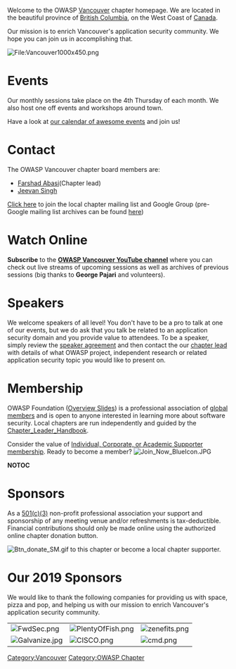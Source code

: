 Welcome to the OWASP
[Vancouver](https://en.wikipedia.org/wiki/Vancouver) chapter homepage.
We are located in the beautiful province of [British
Columbia](https://en.wikipedia.org/wiki/British_Columbia), on the West
Coast of [Canada](https://en.wikipedia.org/wiki/Canada).

Our mission is to enrich Vancouver's application security community. We
hope you can join us in accomplishing that.

![<File:Vancouver1000x450.png>](Vancouver1000x450.png
"File:Vancouver1000x450.png")

# Events

Our monthly sessions take place on the 4th Thursday of each month. We
also host one off events and workshops around town.

Have a look at [our calendar of awesome
events](http://owaspvancouver.eventbrite.com/) and join us\!

# Contact

The OWASP Vancouver chapter board members are:

  - [Farshad Abasi](mailto:farshad.abasi@owasp.org)(Chapter lead)
  - [Jeevan Singh](mailto:me@jeevan.ca)

[Click
here](https://groups.google.com/a/owasp.org/forum/#!forum/vancouver-chapter)
to join the local chapter mailing list and Google Group (pre-Google
mailing list archives can be found
[here](http://lists.owasp.org/pipermail/owasp-vancouver))

# Watch Online

**Subscribe** to the **[OWASP Vancouver YouTube
channel](https://www.youtube.com/channel/UCSXBb_cPvieNm-MoLjjtbXw)**
where you can check out live streams of upcoming sessions as well as
archives of previous sessions (big thanks to **George Pajari** and
volunteers).

# Speakers

We welcome speakers of all level\! You don't have to be a pro to talk at
one of our events, but we do ask that you talk be related to an
application security domain and you provide value to attendees. To be a
speaker, simply review the [speaker
agreement](Speaker_Agreement "wikilink") and then contact the our
[chapter lead](mailto:farshad.abasi@owasp.org) with details of what
OWASP project, independent research or related application security
topic you would like to present on.

# Membership

OWASP Foundation ([Overview
Slides](https://docs.google.com/a/owasp.org/presentation/d/10wi1EWFCPZwCpkB6qZaBNN8mR2XfQs8sLxcj9SCsP6c/edit?usp=sharing))
is a professional association of [global members](Membership "wikilink")
and is open to anyone interested in learning more about software
security. Local chapters are run independently and guided by the
[Chapter_Leader_Handbook](Chapter_Leader_Handbook "wikilink").

Consider the value of [Individual, Corporate, or Academic Supporter
membership](Membership "wikilink"). Ready to become a member?
![Join_Now_BlueIcon.JPG](Join_Now_BlueIcon.JPG
"Join_Now_BlueIcon.JPG")

__NOTOC__

<headertabs />

# Sponsors

As a [501(c)(3)](About_OWASP "wikilink") non-profit professional
association your support and sponsorship of any meeting venue and/or
refreshments is tax-deductible. Financial contributions should only be
made online using the authorized online chapter donation button.

![Btn_donate_SM.gif](Btn_donate_SM.gif "Btn_donate_SM.gif") to this
chapter or become a local chapter supporter.

# Our 2019 Sponsors

We would like to thank the following companies for providing us with
space, pizza and pop, and helping us with our mission to enrich
Vancouver's application security community.

|                                                 |                                                          |                                              |
| ----------------------------------------------- | -------------------------------------------------------- | -------------------------------------------- |
| ![FwdSec.png](FwdSec.png "FwdSec.png")          | ![PlentyOfFish.png](PlentyOfFish.png "PlentyOfFish.png") | ![zenefits.png](zenefits.png "zenefits.png") |
| ![Galvanize.jpg](Galvanize.jpg "Galvanize.jpg") | ![CISCO.png](CISCO.png "CISCO.png")                      | ![cmd.png](cmd.png "cmd.png")                |

[Category:Vancouver](Category:Vancouver "wikilink") [Category:OWASP
Chapter](Category:OWASP_Chapter "wikilink")